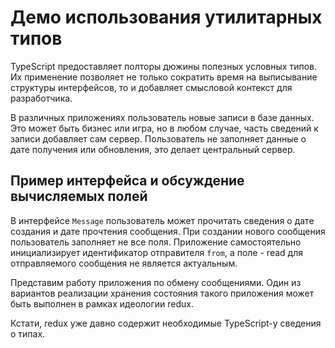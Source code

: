 # Демо использования утилитарных типов

TypeScript предоставляет полторы дюжины полезных условных типов. Их применение позволяет не только сократить время на выписывание структуры интерфейсов, то и добавляет смысловой контекст для разработчика.

В различных приложениях пользователь новые записи в базе данных. Это может быть бизнес или игра, но в любом случае, часть сведений к записи добавляет сам сервер. Пользователь не заполняет данные о дате получения или обновления, это делает центральный сервер.

## Пример интерфейса и обсуждение вычисляемых полей

В интерфейсе `Message` пользователь может прочитать сведения о дате создания и дате прочтения сообщения. При создании нового сообщения пользователь заполняет не все поля. Приложение самостоятельно инициализирует идентификатор отправителя `from`, а поле - read для отправляемого сообщения не является актуальным.

Представим работу приложения по обмену сообщениями. Один из вариантов реализации хранения состояния такого приложения может быть выполнен в рамках идеологии redux. 

Кстати, redux уже давно содержит необходимые TypeScript-у сведения о типах.
